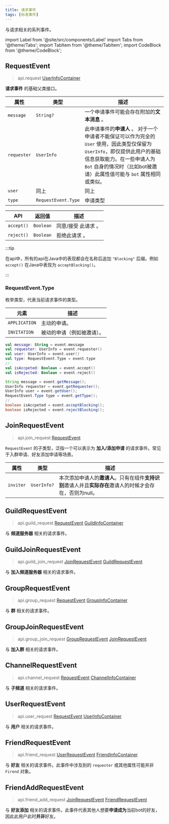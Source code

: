```yaml
---
title: 请求事件
tags: [标准事件]
---
```


与请求相关的系列事件。

import Label from '@site/src/components/Label'
import Tabs from '@theme/Tabs';
import TabItem from '@theme/TabItem';
import CodeBlock from '@theme/CodeBlock';

## RequestEvent
> <Label>api.request</Label>
> <a href='../../../container-overview/#userinfocontainer'><Label type='success'>UserInfoContainer</Label></a>

**请求事件** 的基础父类接口。

| 属性          | 类型                  | 描述                                                                                                                                     |
|-------------|---------------------|----------------------------------------------------------------------------------------------------------------------------------------|
| `message`   | `String?`           | 一个申请事件可能会存在附加的**文本消息** 。                                                                                                               |
| `requester` | `UserInfo`          | 此申请事件的**申请人** 。 对于一个申请者不能保证可以作为完全的 `User` 使用，因此类型仅保留为 `UserInfo`，即仅提供此用户的基础信息获取能力。在一些申请人为 `Bot` 自身的情况时（比如bot被邀请）此属性值可能与 `bot` 属性相同或类似。 |
| `user`      | 同上                  | 同上                                                                                                                                     |
| `type`      | `RequestEvent.Type` | 申请类型                                                                                                                                   |

| API        | 返回值                 | 描述          |
|------------|---------------------|-------------|
| `accept()` | `Boolean`           | 同意/接受 此请求 。 |
| `reject()` | `Boolean`           | 拒绝此请求 。     |

:::tip

在api中，所有的api在Java中的表现都会在名称后追加 `"Blocking"` 后缀。例如 `accept()` 在Java中表现为 `acceptBlocking()`。

:::

### RequestEvent.Type
枚举类型，代表当前请求事件的类型。

| 元素            | 描述            |
|---------------|---------------|
| `APPLICATION` | 主动的申请。        |
| `INVITATION`  | 被动的申请（例如被邀请）。 |


<Tabs groupId="code">
<TabItem value="Kotlin" attributes={{'data-value': `Kotlin`}}>

```kotlin
val message: String = event.message
val requester: UserInfo = event.requester()
val user: UserInfo = event.user()
val type: RequestEvent.Type = event.type
//
val isAccpeted: Boolean = event.accept()
val isRejected: Boolean = event.reject()
```

</TabItem>
<TabItem value="Java" attributes={{'data-value': `Java`}}>

```java
String message = event.getMessage();
UserInfo requester = event.getRequester();
UserInfo user = event.getUser();
RequestEvent.Type type = event.getType();
//
boolean isAccpeted = event.acceptBlocking();
boolean isRejected = event.rejectBlocking();
```

</TabItem>
</Tabs>

## JoinRequestEvent
> <Label>api.join_request</Label>
> <a href='#requestevent'><Label type='success'>RequestEvent</Label></a>

`RequestEvent` 的子类型，泛指一个可以表示为 **加入/添加申请** 的请求事件。常见于入群申请、好友添加申请等场景。

| 属性        | 类型          | 描述                                                            |
|-----------|-------------|---------------------------------------------------------------|
| `inviter` | `UserInfo?` | 本次添加申请人的**邀请人**。只有在组件**支持识别**邀请人并且**实际存在**邀请人的时候才会存在，否则为null。 |

## GuildRequestEvent
> <Label>api.guild_request</Label>
> <a href='#requestevent'><Label type='success'>RequestEvent</Label></a>
> <a href='../../../container-overview/#guildinfocontainer'><Label type='success'>GuildInfoContainer</Label></a>

与 **频道服务器** 相关的请求事件。

## GuildJoinRequestEvent
> <Label>api.guild_join_request</Label>
> <a href='#joinrequestevent'><Label type='success'>JoinRequestEvent</Label></a>
> <a href='#guildrequestevent'><Label type='success'>GuildRequestEvent</Label></a>

与 **加入频道服务器** 相关的请求事件。

## GroupRequestEvent
> <Label>api.group_request</Label>
> <a href='#requestevent'><Label type='success'>RequestEvent</Label></a>
> <a href='../../../container-overview/#groupinfocontainer'><Label type='success'>GroupInfoContainer</Label></a>

与 **群** 相关的请求事件。

## GroupJoinRequestEvent
> <Label>api.group_join_request</Label>
> <a href='#grouprequestevent'><Label type='success'>GroupRequestEvent</Label></a>
> <a href='#joinrequestevent'><Label type='success'>JoinRequestEvent</Label></a>

与 **加入群** 相关的请求事件。

## ChannelRequestEvent
> <Label>api.channel_request</Label>
> <a href='#requestevent'><Label type='success'>RequestEvent</Label></a>
> <a href='../../../container-overview/#channelinfocontainer'><Label type='success'>ChannelInfoContainer</Label></a>

与 **子频道** 相关的请求事件。

## UserRequestEvent
> <Label>api.user_request</Label>
> <a href='#requestevent'><Label type='success'>RequestEvent</Label></a>
> <a href='../../../container-overview/#userinfocontainer'><Label type='success'>UserInfoContainer</Label></a>

与 **用户** 相关的请求事件。

## FriendRequestEvent
> <Label>api.friend_request</Label>
> <a href='#userrequestevent'><Label type='success'>UserRequestEvent</Label></a>
> <a href='../../../container-overview/#friendinfocontainer'><Label type='success'>FriendInfoContainer</Label></a>

与 **好友** 相关的请求事件。此事件中涉及到的 `requester` 或其他属性可能并非 `Firend` 对象。

## FriendAddRequestEvent
> <Label>api.friend_add_request</Label>
> <a href='#joinrequestevent'><Label type='success'>JoinRequestEvent</Label></a>
> <a href='#friendrequestevent'><Label type='success'>FriendRequestEvent</Label></a>

与 **好友添加** 相关的请求事件。此事件代表其他人想要**申请成为**当前bot的好友，
因此此用户此时**并非**好友。

